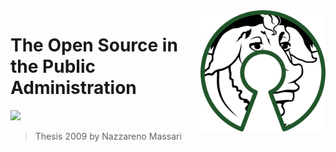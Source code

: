 <img src="/assets/500px-free_software_and_open_source_software_composite_logo.svg.png" alt="drawing" align="right" width="200"/>



# The Open Source in the Public Administration

[![](https://img.shields.io/badge/Donate-tippin-red)](https://tippin.me/@NazzMass)

> Thesis 2009 by Nazzareno Massari





